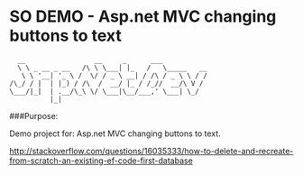# SO DEMO - Asp.net MVC changing buttons to text

      __                 __     _      ___           
      \ \ _ __ _ __   /\ \ \___| |_   /   \_____   __
       \ \ '__| '_ \ /  \/ / _ \ __| / /\ / _ \ \ / /
    /\_/ / |  | |_) / /\  /  __/ |_ / /_//  __/\ V / 
    \___/|_|  | .__/\_\ \/ \___|\__/___,' \___| \_/  
              |_|                                    
    

###Purpose: 

Demo project for: Asp.net MVC changing buttons to text.

http://stackoverflow.com/questions/16035333/how-to-delete-and-recreate-from-scratch-an-existing-ef-code-first-database
